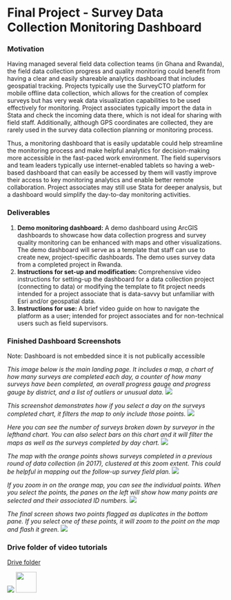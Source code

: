 # Final Project - Survey Data Collection Monitoring Dashboard

### Motivation
Having managed several field data collection teams (in Ghana and Rwanda), the field data collection progress and quality monitoring could benefit from having a clear and easily shareable analytics dashboard that includes geospatial tracking. Projects typically use the SurveyCTO platform for mobile offline data collection, which allows for the creation of complex surveys but has very weak data visualization capabilities to be used effectively for monitoring. Project associates typically import the data in Stata and check the incoming data there, which is not ideal for sharing with field staff. Additionally, although GPS coordinates are collected, they are rarely used in the survey data collection planning or monitoring process.

Thus, a monitoring dashboard that is easily updatable could help streamline the monitoring process and make helpful analytics for decision-making more accessible in the fast-paced work environment. The field supervisors and team leaders typically use internet-enabled tablets so having a web-based dashboard that can easily be accessed by them will vastly improve their access to key monitoring analytics and enable better remote collaboration. Project associates may still use Stata for deeper analysis, but a dashboard would simplify the day-to-day monitoring activities.

### Deliverables
1) <b>Demo monitoring dashboard:</b> A demo dashboard using ArcGIS dashboards to showcase how data collection progress and survey quality monitoring can be enhanced with maps and other visualizations. The demo dashboard will serve as a template that staff can use to create new, project-specific dashboards. The demo uses survey data from a completed project in Rwanda.
2) <b>Instructions for set-up and modification:</b> Comprehensive video instructions for setting-up the dashboard for a data collection project (connecting to data) or modifying the template to fit project needs intended for a project associate that is data-savvy but unfamiliar with Esri and/or geospatial data.
3) <b>Instructions for use:</b> A brief video guide on how to navigate the platform as a user; intended for project associates and for non-technical users such as field supervisors.

### Finished Dashboard Screenshots
Note: Dashboard is not embedded since it is not publically accessible

<i> This image below is the main landing page. It includes a map, a chart of how many surveys are completed each day, a counter of how many surveys have been completed, an overall progress gauge and progress gauge by district, and a list of outliers or unusual data. </i>
![](https://alycaito.github.io/gis_portfolio/dashboard1.JPG)

<i> This screenshot demonstrates how if you select a day on the surveys completed chart, it filters the map to only include those points. </i>
![](https://alycaito.github.io/gis_portfolio/dashboard2.JPG)

<i> Here you can see the number of surveys broken down by surveyor in the lefthand chart. You can also select bars on this chart and it will filter the maps as well as the surveys completed by day chart. </i>
![](https://alycaito.github.io/gis_portfolio/dashboard3.JPG)

<i> The map with the orange points shows surveys completed in a previous round of data collection (in 2017), clustered at this zoom extent. This could be helpful in mapping out the follow-up survey field plan. </i>
![](https://alycaito.github.io/gis_portfolio/dashboard4.JPG)

<i> If you zoom in on the orange map, you can see the individual points. When you select the points, the panes on the left will show how many points are selected and their associated ID numbers. </i>
![](https://alycaito.github.io/gis_portfolio/dashboard5.JPG)

<i> The final screen shows two points flagged as duplicates in the bottom pane. If you select one of these points, it will zoom to the point on the map and flash it green. </i>
![](https://alycaito.github.io/gis_portfolio/dashboard6.JPG)

### Drive folder of video tutorials
[Drive folder](https://drive.google.com/drive/folders/1BVFXEkibpx__itUMdSmtEqCUGrKvn3Yb?usp=sharing)

![](https://alycaito.github.io/gis_portfolio/video_summary.JPG)
<img src="https://alycaito.github.io/gis_portfolio/video_summary.JPG" width="48">


